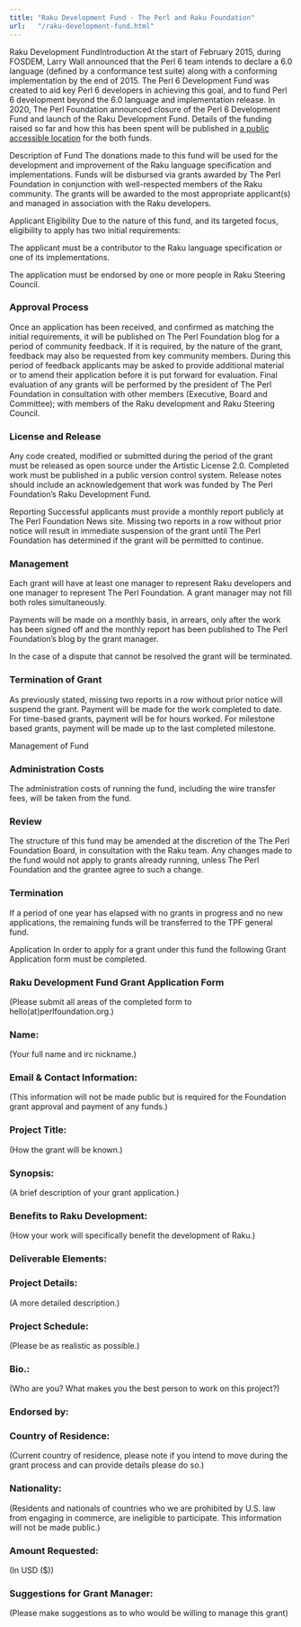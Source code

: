 ```yaml
---
title: "Raku Development Fund - The Perl and Raku Foundation"
url:   "/raku-development-fund.html"
---
```

Raku Development FundIntroduction
At the start of February 2015, during FOSDEM, Larry
Wall announced that the Perl 6 team intends to declare a
6.0 language (defined by a conformance test suite) along
with a conforming implementation by the end of 2015. The
Perl 6 Development Fund was created to aid key Perl 6
developers in achieving this goal, and to fund Perl 6
development beyond the 6.0 language and implementation
release.
In 2020, The Perl Foundation announced closure of the
Perl 6 Development Fund and launch of the Raku
Development Fund. Details of the funding raised so far
and how this has been spent will be published in
[a public accessible location](https://docs.google.com/spreadsheets/d/1wiTISarw1sPfEUKG5hoE0s8ztz4VBXUxB8iiSULGNeg/edit#gid=0)
for the both funds.

Description of Fund
The donations made to this fund will be used for the
development and improvement of the Raku language
specification and implementations. Funds will be
disbursed via grants awarded by The Perl Foundation in
conjunction with well-respected members of the Raku
community. The grants will be awarded to the most
appropriate applicant(s) and managed in association with
the Raku developers.

Applicant Eligibility
Due to the nature of this fund, and its targeted focus,
eligibility to apply has two initial requirements:

The applicant must be a contributor to the Raku
language specification or one of its
implementations.

The application must be endorsed by one or more
people in Raku Steering Council.

### Approval Process

Once an application has been received, and confirmed as
matching the initial requirements, it will be published
on The Perl Foundation blog for a period of community
feedback. If it is required, by the nature of the grant,
feedback may also be requested from key community
members. During this period of feedback applicants may
be asked to provide additional material or to amend
their application before it is put forward for
evaluation.
Final evaluation of any grants will be performed by the
president of The Perl Foundation in consultation with
other members (Executive, Board and Committee); with
members of the Raku development and Raku Steering
Council.

### License and Release

Any code created, modified or submitted during the
period of the grant must be released as open source
under
the Artistic License 2.0. Completed work must be
published in a public version control system. Release
notes should include an acknowledgement that work was funded by The Perl
Foundation’s Raku Development Fund.

Reporting
Successful applicants must provide a monthly report
publicly at The Perl Foundation News site. Missing two
reports in a row without prior notice will result in
immediate suspension of the grant until The Perl
Foundation has determined if the grant will be permitted
to continue.

### Management

Each grant will have at least one manager to
represent Raku developers and one manager to represent
The Perl Foundation. A grant manager may not fill both
roles simultaneously.

Payments will be made on a monthly basis, in arrears,
only after the work has been signed off and the
monthly report has been published to The Perl
Foundation’s blog by the grant manager.

In the case of a dispute that cannot be resolved
the grant will be terminated.

### Termination of Grant

As previously stated, missing two reports in a row
without prior notice will suspend the grant. Payment
will be made for the work completed to date. For
time-based grants, payment will be for hours worked. For
milestone based grants, payment will be made up to the
last completed milestone.

Management of Fund

### Administration Costs

The administration costs of running the fund, including
the wire transfer fees, will be taken from the
fund.

### Review

The structure of this fund may be amended at the
discretion of the The Perl Foundation Board, in
consultation with the Raku team. Any changes made to the
fund would not apply to grants already running, unless
The Perl Foundation and the grantee agree to such a
change.

### Termination

If a period of one year has elapsed with no grants in
progress and no new applications, the remaining funds
will be transferred to the TPF general fund.

Application
In order to apply for a grant under this fund the
following Grant Application form must be completed.

### Raku Development Fund Grant Application Form

(Please submit all areas of the completed form to
hello(at)perlfoundation.org.)

### Name:

(Your full name and irc
nickname.)

### Email & Contact Information:

(This information will not be made public but is
required for the Foundation grant approval and payment of
any funds.)

### Project Title:

(How the grant will
be known.)

### Synopsis:

(A brief description of
your grant application.)

### Benefits to Raku Development:

(How
your work will specifically benefit the development of
Raku.)

### Deliverable Elements:

### Project Details:

(A more detailed
description.)

### Project Schedule:

(Please be as
realistic as possible.)

### Bio.:

(Who are you? What makes you
the best person to work on this project?)

### Endorsed by:

### Country of Residence:

(Current
country of residence, please note if you intend to move
during the grant process and can provide details please do
so.)

### Nationality:

(Residents and
nationals of countries who we are prohibited by U.S. law
from engaging in commerce, are ineligible to participate.
This information will not be made public.)

### Amount Requested:

(In USD
($))

### Suggestions for Grant Manager:

(Please make suggestions as to who would be willing
to manage this grant)